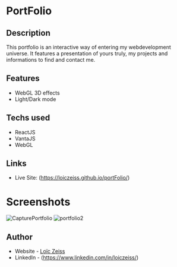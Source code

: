 # PortFolio

## Description
This portfolio is an interactive way of entering my webdevelopment universe.
It features a presentation of yours truly, my projects and informations to find
and contact me.

## Features
- WebGL 3D effects
- Light/Dark mode

## Techs used
- ReactJS
- VantaJS
- WebGL

## Links
- Live Site: (https://loiczeiss.github.io/portFolio/)
  
 # Screenshots
![CapturePortfolio](https://github.com/loiczeiss/portFolio/assets/104260545/ced29a0e-7f58-445f-9ee3-fef5543e2cd7)
![portfolio2](https://github.com/loiczeiss/portFolio/assets/104260545/25817921-1efe-43d5-b588-3e8aae99b745)

## Author

- Website - [Loïc Zeiss](https://github.com/loiczeiss)
- LinkedIn - (https://www.linkedin.com/in/loiczeiss/)

